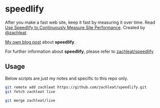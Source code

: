 # speedlify

After you make a fast web site, keep it fast by measuring it over time. Read [Use Speedlify to Continuously Measure Site Performance](https://www.zachleat.com/web/speedlify/). Created by [@zachleat](https://www.zachleat.com/).

[My own blog post](https://www.thewdhanat.com/blog/monitor-lighthouse-score-with-speedlify-github-actions/) about **speedlify**.

For further information about **speedlify**, please refer to [zachleat/speedlify](https://github.com/zachleat/speedlify)

## Usage

Below scripts are just my notes and specific to this repo only.

```sh
git remote add zachleat https://github.com/zachleat/speedlify.git
git fetch zachleat live
```

```sh
git merge zachleat/live
```
